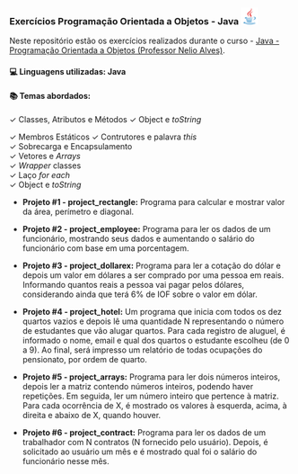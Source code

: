 ### Exercícios Programação Orientada a Objetos - Java <img width="30" src="https://raw.githubusercontent.com/devicons/devicon/master/icons/java/java-original.svg">

Neste repositório estão os exercícios realizados durante o curso - [Java - Programação Orientada a Objetos (Professor Nelio Alves)](https://www.udemy.com/course/java-curso-completo/).

#### 💻 Linguagens utilizadas: Java



#### 📚 Temas abordados:

✓ Classes, Atributos e Métodos
✓ Object e *toString* 

✓ Membros Estáticos 
✓ Contrutores e palavra *this* </br>
✓ Sobrecarga e Encapsulamento </br>
✓ Vetores e *Arrays* </br>
✓ *Wrapper* classes </br>
✓ Laço *for each* </br>
✓ Object e *toString* </br>

- <b>Projeto #1 - project_rectangle:</b> Programa para calcular e mostrar valor da área, perímetro e diagonal.

- <b>Projeto #2 - project_employee:</b> Programa para ler os dados de um funcionário, mostrando seus dados e aumentando o salário do funcionário com base em uma porcentagem.

- <b>Projeto #3 - project_dollarex:</b> Programa para ler a cotação do dólar e depois um valor em dólares a ser comprado por uma pessoa em reais. Informando quantos reais a pessoa vai pagar pelos dólares, considerando ainda que terá 6% de IOF sobre o valor em dólar.

- <b>Projeto #4 - project_hotel:</b> Um programa que inicia com todos os dez quartos vazios e depois lê uma quantidade N representando o número de estudantes que vão alugar quartos. Para cada registro de aluguel, é informado o nome, email e qual dos quartos o estudante escolheu (de 0 a 9). Ao final, será impresso um relatório de todas ocupações do pensionato, por ordem de quarto.

- <b>Projeto #5 - project_arrays:</b> Programa para ler dois números inteiros, depois ler a matriz contendo números inteiros, podendo haver repetições. Em seguida, ler um número inteiro que pertence à matriz. Para cada ocorrência de X, é mostrado os valores à esquerda, acima, à direita e abaixo de X, quando houver.

- <b>Projeto #6 - project_contract:</b> Programa para ler os dados de um trabalhador com N contratos (N fornecido pelo usuário). Depois, é solicitado ao usuário um mês e é mostrado qual foi o salário do funcionário nesse mês.

